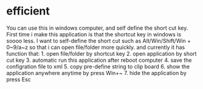 # efficient
You can use this in windows computer, and self define the short cut key.
First time i make this application is that the shortcut key in windows is soooo less. I want to self-define the short cut such as 
            Alt/Win/Shift/Win + 0~9/a~z
            so that i can open file/folder more quickly.
            and currently it has function that:
            1. open file/folder by shortcut key
            2. open application by short cut key
            3. automatic run this application after reboot computer
            4. save the configration file to xml
            5. copy pre-define string to clip board
            6. show the application anywhere anytime by press Win+~
            7. hide the application by press Esc
